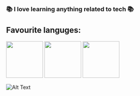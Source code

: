### 📚 I love learning anything related to tech 📚
## Favourite languges: 
<p float="left">
  <img src="https://github.com/abranhe/programming-languages-logos/blob/master/src/csharp/csharp_128x128.png" width="100" />
  <img src="https://github.com/abranhe/programming-languages-logos/blob/master/src/python/python_128x128.png" width="100" /> 
  <img src="https://github.com/abranhe/programming-languages-logos/blob/master/src/javascript/javascript_128x128.png" width="100" />
</p>

![Alt Text](https://i.pinimg.com/originals/20/2b/a9/202ba994a368d5cea1f90c0cfc9c0ba6.gif)

